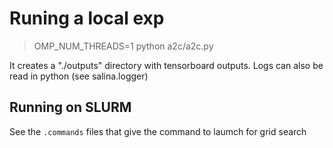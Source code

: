 # Runing a local exp

> OMP_NUM_THREADS=1 python a2c/a2c.py

It creates a "./outputs" directory with tensorboard outputs. Logs can also be read in python (see salina.logger)

## Running on SLURM

See the `.commands` files that give the command to laumch for grid search
